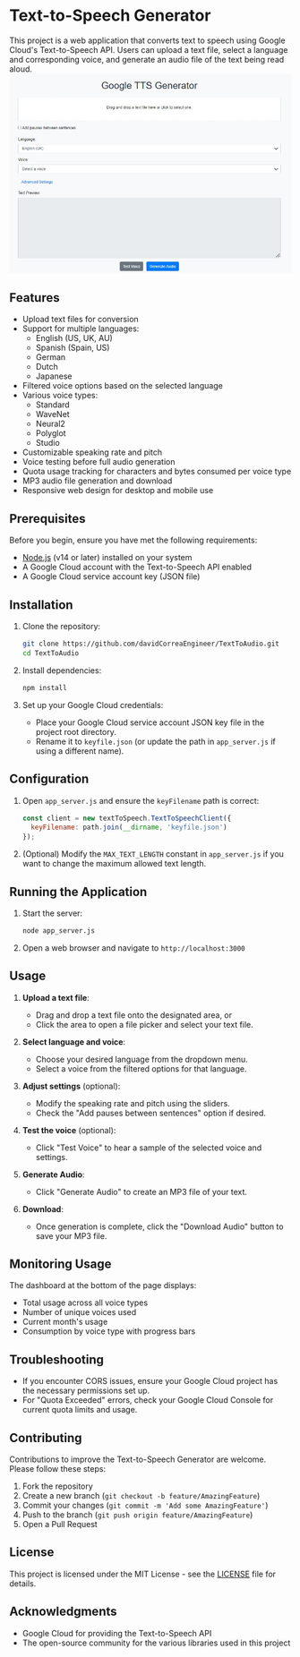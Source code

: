 # Text-to-Speech Generator

This project is a web application that converts text to speech using Google Cloud's Text-to-Speech API. Users can upload a text file, select a language and corresponding voice, and generate an audio file of the text being read aloud.
![TTS Web App Interface](webApp.jpg "TTS Web App Main Screen")

## Features

- Upload text files for conversion
- Support for multiple languages:
  - English (US, UK, AU)
  - Spanish (Spain, US)
  - German
  - Dutch
  - Japanese
- Filtered voice options based on the selected language
- Various voice types:
  - Standard
  - WaveNet
  - Neural2
  - Polyglot
  - Studio
- Customizable speaking rate and pitch
- Voice testing before full audio generation
- Quota usage tracking for characters and bytes consumed per voice type
- MP3 audio file generation and download
- Responsive web design for desktop and mobile use

## Prerequisites

Before you begin, ensure you have met the following requirements:

- [Node.js](https://nodejs.org/) (v14 or later) installed on your system
- A Google Cloud account with the Text-to-Speech API enabled
- A Google Cloud service account key (JSON file)

## Installation

1. Clone the repository:
   ```bash
   git clone https://github.com/davidCorreaEngineer/TextToAudio.git
   cd TextToAudio
   ```

2. Install dependencies:
   ```bash
   npm install
   ```

3. Set up your Google Cloud credentials:
   - Place your Google Cloud service account JSON key file in the project root directory.
   - Rename it to `keyfile.json` (or update the path in `app_server.js` if using a different name).

## Configuration

1. Open `app_server.js` and ensure the `keyFilename` path is correct:
   ```javascript
   const client = new textToSpeech.TextToSpeechClient({
     keyFilename: path.join(__dirname, 'keyfile.json')
   });
   ```

2. (Optional) Modify the `MAX_TEXT_LENGTH` constant in `app_server.js` if you want to change the maximum allowed text length.

## Running the Application

1. Start the server:
   ```bash
   node app_server.js
   ```

2. Open a web browser and navigate to `http://localhost:3000`

## Usage

1. **Upload a text file**: 
   - Drag and drop a text file onto the designated area, or
   - Click the area to open a file picker and select your text file.

2. **Select language and voice**:
   - Choose your desired language from the dropdown menu.
   - Select a voice from the filtered options for that language.

3. **Adjust settings** (optional):
   - Modify the speaking rate and pitch using the sliders.
   - Check the "Add pauses between sentences" option if desired.

4. **Test the voice** (optional):
   - Click "Test Voice" to hear a sample of the selected voice and settings.

5. **Generate Audio**:
   - Click "Generate Audio" to create an MP3 file of your text.

6. **Download**:
   - Once generation is complete, click the "Download Audio" button to save your MP3 file.

## Monitoring Usage

The dashboard at the bottom of the page displays:
- Total usage across all voice types
- Number of unique voices used
- Current month's usage
- Consumption by voice type with progress bars

## Troubleshooting

- If you encounter CORS issues, ensure your Google Cloud project has the necessary permissions set up.
- For "Quota Exceeded" errors, check your Google Cloud Console for current quota limits and usage.

## Contributing

Contributions to improve the Text-to-Speech Generator are welcome. Please follow these steps:

1. Fork the repository
2. Create a new branch (`git checkout -b feature/AmazingFeature`)
3. Commit your changes (`git commit -m 'Add some AmazingFeature'`)
4. Push to the branch (`git push origin feature/AmazingFeature`)
5. Open a Pull Request

## License

This project is licensed under the MIT License - see the [LICENSE](LICENSE) file for details.

## Acknowledgments

- Google Cloud for providing the Text-to-Speech API
- The open-source community for the various libraries used in this project